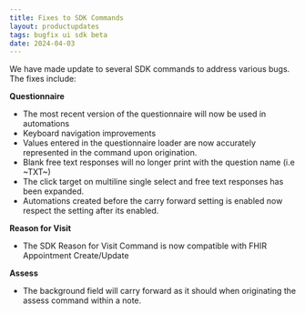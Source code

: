 ```yaml
---
title: Fixes to SDK Commands 
layout: productupdates
tags: bugfix ui sdk beta 
date: 2024-04-03
---
```



We have made update to several SDK commands to address various bugs.  The fixes include:

**Questionnaire**
- The most recent version of the questionnaire will now be used in automations
- Keyboard navigation improvements
- Values entered in the questionnaire loader are now accurately represented in the command upon origination. 
- Blank free text responses will no longer print with the question name  (i.e ~TXT~)
- The click target on multiline single select and free text responses has been expanded.
- Automations created before the carry forward setting is enabled now respect the setting after its enabled.

**Reason for Visit**
- The SDK Reason for Visit Command is now compatible with FHIR Appointment Create/Update

**Assess**
- The background field will carry forward as it should when originating the assess command within a note.